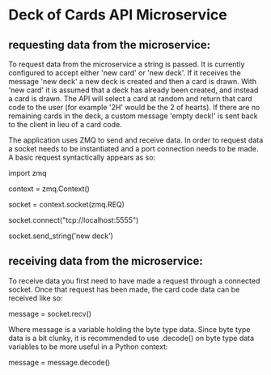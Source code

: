 # Deck of Cards API Microservice 

## requesting data from the microservice:
<p>To request data from the microservice a string is passed. It is currently configured to accept either 'new card' or 'new deck'. If it receives the message 'new deck' a new deck is created and then a card is drawn. With 'new card' it is assumed that a deck has already been created, and instead a card is drawn. The API will select a card at random and return that card code to the user (for example '2H' would be the 2 of hearts). If there are no remaining cards in the deck, a custom message 'empty deck!' is sent back to the client in lieu of a card code. </p>
<p> The application uses ZMQ to send and receive data. In order to request data a socket needs to be instantiated and a port connection needs to be made. A basic request syntactically appears as so:</p>
      <p>               import zmq</p>
      <p>               context = zmq.Context()</p>
      <p>               socket = context.socket(zmq.REQ)</p>
      <p>               socket.connect("tcp://localhost:5555")</p>
      <p>               socket.send_string('new deck')</p>
      
## receiving data from the microservice:
<p>To receive data you first need to have made a request through a connected socket. Once that request has been made, the card code data can be received like so:</p>
      <p>               message = socket.recv()</p>
<p>Where message is a variable holding the byte type data. Since byte type data is a bit clunky, it is recommended to use .decode() on byte type data variables to be more useful in a Python context:</p>
      <p>               message = message.decode()</p>


